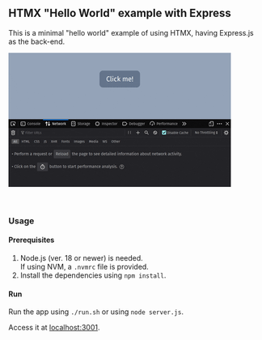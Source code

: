 ## HTMX "Hello World" example with Express

This is a minimal "hello world" example of using HTMX, having Express.js as the back-end.

![Screenshots](screenshots.gif)

<br/>

### Usage

#### Prerequisites

1. Node.js (ver. 18 or newer) is needed.\
   If using NVM, a `.nvmrc` file is provided.
2. Install the dependencies using `npm install`.

#### Run

Run the app using `./run.sh` or using `node server.js`.

Access it at [localhost:3001](http://localhost:3001).
